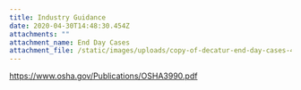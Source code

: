 ```yaml
---
title: Industry Guidance
date: 2020-04-30T14:48:30.454Z
attachments: ""
attachment_name: End Day Cases
attachment_file: /static/images/uploads/copy-of-decatur-end-day-cases-4-7.xlsx
---
```

<https://www.osha.gov/Publications/OSHA3990.pdf>